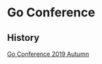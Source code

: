 # Go Conference

## History

[Go Conference 2019 Autumn](https://github.com/NasSilverBullet/go-conference/tree/master/2019autumn)
